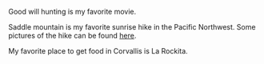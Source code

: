 Good will hunting is my favorite movie.

Saddle mountain is my favorite sunrise hike in the Pacific Northwest. Some pictures of the hike can be found [here](https://stateparks.oregon.gov/index.cfm?do=park.profile&parkId=140).

My favorite place to get food in Corvallis is La Rockita.
